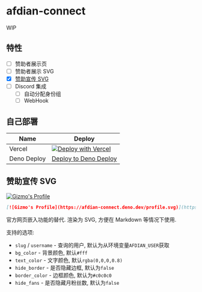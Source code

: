 # afdian-connect

WIP

## 特性

- [ ] 赞助者展示页
- [ ] 赞助者展示 SVG
- [x] [赞助宣传 SVG](#赞助宣传-svg)
- [ ] Discord 集成
  - [ ] 自动分配身份组
  - [ ] WebHook

## 自己部署

| Name        | Deploy                                                                                                                                                                                                                                                                                                                                                                                                                                                                                                                                                   |
| ----------- | -------------------------------------------------------------------------------------------------------------------------------------------------------------------------------------------------------------------------------------------------------------------------------------------------------------------------------------------------------------------------------------------------------------------------------------------------------------------------------------------------------------------------------------------------------- |
| Vercel      | [![Deploy with Vercel](https://vercel.com/button)](https://vercel.com/new/clone?repository-url=https%3A%2F%2Fgithub.com%2Fgizmo-ds%2Fafdian-connect&env=AFDIAN_TOKEN,AFDIAN_USER_ID,AFDIAN_USER&envDescription=Token%E5%92%8CUserID%E5%8F%AF%E4%BB%A5%E5%9C%A8%E7%88%B1%E5%8F%91%E7%94%B5%E7%9A%84%E5%BC%80%E5%8F%91%E8%80%85%E9%9D%A2%E6%9D%BF%E8%8E%B7%E5%8F%96%2CAFDIAN_USER%E4%B8%BA%E4%B8%BB%E9%A1%B5%E7%BD%91%E5%9D%80%E5%90%8E%E9%9D%A2%E8%87%AA%E5%AE%9A%E4%B9%89%E7%9A%84%E9%83%A8%E5%88%86&envLink=https%3A%2F%2Fafdian.net%2Fdashboard%2Fdev) |
| Deno Deploy | [Deploy to Deno Deploy](https://nitro.unjs.io/deploy/providers/deno)                                                                                                                                                                                                                                                                                                                                                                                                                                                                                     |

## 赞助宣传 SVG

[![Gizmo's Profile](https://afdian-connect.deno.dev/profile.svg)](https://afdian.net/a/gizmo)

```markdown
[![Gizmo's Profile](https://afdian-connect.deno.dev/profile.svg)](https://afdian.net/a/gizmo)
```

官方网页嵌入功能的替代. 渲染为 SVG, 方便在 Markdown 等情况下使用.

支持的选项:

- `slug` / `username` - 查询的用户, 默认为从环境变量`AFDIAN_USER`获取
- `bg_color` - 背景颜色, 默认`#fff`
- `text_color` - 文字颜色, 默认`rgba(0,0,0,0.8)`
- `hide_border` - 是否隐藏边框, 默认为`false`
- `border_color` - 边框颜色, 默认为`#c0c0c0`
- `hide_fans` - 是否隐藏月粉丝数, 默认为`false`
